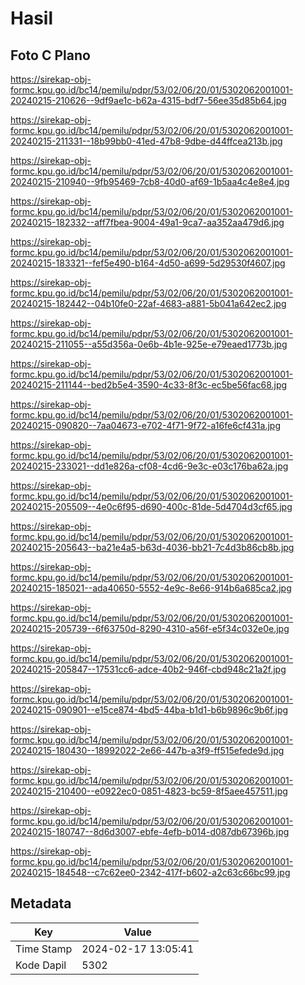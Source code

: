 # Hasil

## Foto C Plano

https://sirekap-obj-formc.kpu.go.id/bc14/pemilu/pdpr/53/02/06/20/01/5302062001001-20240215-210626--9df9ae1c-b62a-4315-bdf7-56ee35d85b64.jpg

https://sirekap-obj-formc.kpu.go.id/bc14/pemilu/pdpr/53/02/06/20/01/5302062001001-20240215-211331--18b99bb0-41ed-47b8-9dbe-d44ffcea213b.jpg

https://sirekap-obj-formc.kpu.go.id/bc14/pemilu/pdpr/53/02/06/20/01/5302062001001-20240215-210940--9fb95469-7cb8-40d0-af69-1b5aa4c4e8e4.jpg

https://sirekap-obj-formc.kpu.go.id/bc14/pemilu/pdpr/53/02/06/20/01/5302062001001-20240215-182332--aff7fbea-9004-49a1-9ca7-aa352aa479d6.jpg

https://sirekap-obj-formc.kpu.go.id/bc14/pemilu/pdpr/53/02/06/20/01/5302062001001-20240215-183321--fef5e490-b164-4d50-a699-5d29530f4607.jpg

https://sirekap-obj-formc.kpu.go.id/bc14/pemilu/pdpr/53/02/06/20/01/5302062001001-20240215-182442--04b10fe0-22af-4683-a881-5b041a642ec2.jpg

https://sirekap-obj-formc.kpu.go.id/bc14/pemilu/pdpr/53/02/06/20/01/5302062001001-20240215-211055--a55d356a-0e6b-4b1e-925e-e79eaed1773b.jpg

https://sirekap-obj-formc.kpu.go.id/bc14/pemilu/pdpr/53/02/06/20/01/5302062001001-20240215-211144--bed2b5e4-3590-4c33-8f3c-ec5be56fac68.jpg

https://sirekap-obj-formc.kpu.go.id/bc14/pemilu/pdpr/53/02/06/20/01/5302062001001-20240215-090820--7aa04673-e702-4f71-9f72-a16fe6cf431a.jpg

https://sirekap-obj-formc.kpu.go.id/bc14/pemilu/pdpr/53/02/06/20/01/5302062001001-20240215-233021--dd1e826a-cf08-4cd6-9e3c-e03c176ba62a.jpg

https://sirekap-obj-formc.kpu.go.id/bc14/pemilu/pdpr/53/02/06/20/01/5302062001001-20240215-205509--4e0c6f95-d690-400c-81de-5d4704d3cf65.jpg

https://sirekap-obj-formc.kpu.go.id/bc14/pemilu/pdpr/53/02/06/20/01/5302062001001-20240215-205643--ba21e4a5-b63d-4036-bb21-7c4d3b86cb8b.jpg

https://sirekap-obj-formc.kpu.go.id/bc14/pemilu/pdpr/53/02/06/20/01/5302062001001-20240215-185021--ada40650-5552-4e9c-8e66-914b6a685ca2.jpg

https://sirekap-obj-formc.kpu.go.id/bc14/pemilu/pdpr/53/02/06/20/01/5302062001001-20240215-205739--6f63750d-8290-4310-a56f-e5f34c032e0e.jpg

https://sirekap-obj-formc.kpu.go.id/bc14/pemilu/pdpr/53/02/06/20/01/5302062001001-20240215-205847--17531cc6-adce-40b2-946f-cbd948c21a2f.jpg

https://sirekap-obj-formc.kpu.go.id/bc14/pemilu/pdpr/53/02/06/20/01/5302062001001-20240215-090901--e15ce874-4bd5-44ba-b1d1-b6b9896c9b6f.jpg

https://sirekap-obj-formc.kpu.go.id/bc14/pemilu/pdpr/53/02/06/20/01/5302062001001-20240215-180430--18992022-2e66-447b-a3f9-ff515efede9d.jpg

https://sirekap-obj-formc.kpu.go.id/bc14/pemilu/pdpr/53/02/06/20/01/5302062001001-20240215-210400--e0922ec0-0851-4823-bc59-8f5aee457511.jpg

https://sirekap-obj-formc.kpu.go.id/bc14/pemilu/pdpr/53/02/06/20/01/5302062001001-20240215-180747--8d6d3007-ebfe-4efb-b014-d087db67396b.jpg

https://sirekap-obj-formc.kpu.go.id/bc14/pemilu/pdpr/53/02/06/20/01/5302062001001-20240215-184548--c7c62ee0-2342-417f-b602-a2c63c66bc99.jpg


## Metadata

| Key        | Value               |
| ---------- | ------------------- |
| Time Stamp | 2024-02-17 13:05:41 |
| Kode Dapil | 5302                |



